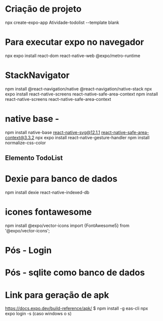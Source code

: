 # Criação de projeto
npx create-expo-app Atividade-todolist --template blank

# Para executar expo no navegador
npx expo install react-dom react-native-web @expo/metro-runtime

# StackNavigator
npm install @react-navigation/native @react-navigation/native-stack
npx expo install react-native-screens react-native-safe-area-context
npm install react-native-screens react-native-safe-area-context



# native base - 
npm install native-base react-native-svg@12.1.1 react-native-safe-area-context@3.3.2
npx expo install react-native-gesture-handler
npm install normalize-css-color


## Elemento TodoList


# Dexie para banco de dados
npm install dexie
react-native-indexed-db

# icones fontawesome
npm install @expo/vector-icons
import {FontAwesome5} from '@expo/vector-icons';



# Pós - Login


# Pós - sqlite como banco de dados


# Link para geração de apk
https://docs.expo.dev/build-reference/apk/
$ npm install -g eas-cli
npx expo login -s (caso windows o s)